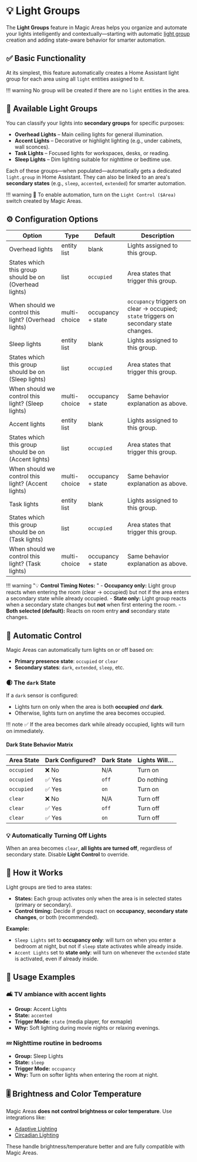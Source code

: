 # 💡 Light Groups

The **Light Groups** feature in Magic Areas helps you organize and automate your lights intelligently and contextually—starting with automatic [light group](https://www.home-assistant.io/integrations/light.group/) creation and adding state-aware behavior for smarter automation.

## ✅ Basic Functionality

At its simplest, this feature automatically creates a Home Assistant light group for each area using all `light` entities assigned to it.

!!! warning
    No group will be created if there are no `light` entities in the area.

## 🌈 Available Light Groups

You can classify your lights into **secondary groups** for specific purposes:

- **Overhead Lights** – Main ceiling lights for general illumination.
- **Accent Lights** – Decorative or highlight lighting (e.g., under cabinets, wall sconces).
- **Task Lights** – Focused lights for workspaces, desks, or reading.
- **Sleep Lights** – Dim lighting suitable for nighttime or bedtime use.

Each of these groups—when populated—automatically gets a dedicated `light.group` in Home Assistant.
They can also be linked to an area's **secondary states** (e.g., `sleep`, `accented`, `extended`) for smarter automation.

!!! warning
    🧠 To enable automation, turn on the `Light Control ($Area)` switch created by Magic Areas.

## ⚙️ Configuration Options

| Option                              | Type             | Default      | Description                                                                                      |
|------------------------------------|-----------------|-------------|--------------------------------------------------------------------------------------------------|
| Overhead lights                     | entity list      | blank       | Lights assigned to this group.                                                                  |
| States which this group should be on (Overhead lights) | list | `occupied` | Area states that trigger this group.                                                           |
| When should we control this light? (Overhead lights) | multi-choice  | occupancy + state | `occupancy` triggers on clear → occupied; `state` triggers on secondary state changes.         |
| Sleep lights                        | entity list      | blank       | Lights assigned to this group.                                                                  |
| States which this group should be on (Sleep lights) | list | `occupied` | Area states that trigger this group.                                                           |
| When should we control this light? (Sleep lights) | multi-choice  | occupancy + state | Same behavior explanation as above.                                                            |
| Accent lights                       | entity list      | blank       | Lights assigned to this group.                                                                  |
| States which this group should be on (Accent lights) | list | `occupied` | Area states that trigger this group.                                                           |
| When should we control this light? (Accent lights) | multi-choice  | occupancy + state | Same behavior explanation as above.                                                            |
| Task lights                          | entity list      | blank       | Lights assigned to this group.                                                                  |
| States which this group should be on (Task lights) | list | `occupied` | Area states that trigger this group.                                                           |
| When should we control this light? (Task lights) | multi-choice  | occupancy + state | Same behavior explanation as above.                                                            |

!!! warning "💡 **Control Timing Notes:** "
    - **Occupancy only:** Light group reacts when entering the room (clear → occupied) but not if the area enters a secondary state while already occupied.
    - **State only:** Light group reacts when a secondary state changes but **not** when first entering the room.
    - **Both selected (default):** Reacts on room entry **and** secondary state changes.

## 🔁 Automatic Control

Magic Areas can automatically turn lights on or off based on:

- **Primary presence state**: `occupied` or `clear`
- **Secondary states**: `dark`, `extended`, `sleep`, etc.

### 🌒 The `dark` State

If a `dark` sensor is configured:

- Lights turn on only when the area is both **occupied** _and_ **dark**.
- Otherwise, lights turn on anytime the area becomes occupied.

!!! note
    ✅ If the area becomes dark while already occupied, lights will turn on immediately.

#### Dark State Behavior Matrix

| Area State | Dark Configured? | Dark State | Lights Will… |
|------------|-----------------|------------|--------------|
| `occupied` | ❌ No           | N/A        | Turn on      |
| `occupied` | ✅ Yes          | `off`      | Do nothing   |
| `occupied` | ✅ Yes          | `on`       | Turn on      |
| `clear`    | ❌ No           | N/A        | Turn off     |
| `clear`    | ✅ Yes          | `off`      | Turn off     |
| `clear`    | ✅ Yes          | `on`       | Turn off     |

### 💡 Automatically Turning Off Lights

When an area becomes `clear`, **all lights are turned off**, regardless of secondary state.
Disable **Light Control** to override.

## 🚀 How it Works

Light groups are tied to area states:

- **States:** Each group activates only when the area is in selected states (primary or secondary).
- **Control timing:** Decide if groups react on **occupancy**, **secondary state changes**, or both (recommended).

**Example:**
- `Sleep Lights` set to **occupancy only**: will turn on when you enter a bedroom at night, but not if `sleep` state activates while already inside.
- `Accent Lights` set to **state only**: will turn on whenever the `extended` state is activated, even if already inside.

## 🧠 Usage Examples

### 🛋️ TV ambiance with accent lights

- **Group:** Accent Lights
- **State:** `accented`
- **Trigger Mode:** `state` (media player, for exmaple)
- **Why:** Soft lighting during movie nights or relaxing evenings.

### 💤 Nighttime routine in bedrooms

- **Group:** Sleep Lights
- **State:** `sleep`
- **Trigger Mode:** `occupancy`
- **Why:** Turn on softer lights when entering the room at night.

## 🎚️ Brightness and Color Temperature

Magic Areas **does not control brightness or color temperature**.
Use integrations like:

- [Adaptive Lighting](https://github.com/basnijholt/adaptive-lighting/)
- [Circadian Lighting](https://github.com/claytonjn/hass-circadian_lighting)

These handle brightness/temperature better and are fully compatible with Magic Areas.
